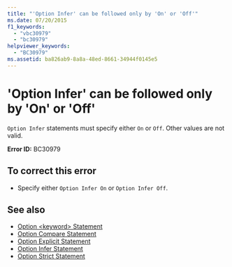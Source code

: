 ```yaml
---
title: "'Option Infer' can be followed only by 'On' or 'Off'"
ms.date: 07/20/2015
f1_keywords: 
  - "vbc30979"
  - "bc30979"
helpviewer_keywords: 
  - "BC30979"
ms.assetid: ba826ab9-8a8a-48ed-8661-34944f0145e5
---
```

# 'Option Infer' can be followed only by 'On' or 'Off'
`Option Infer` statements must specify either `On` or `Off`. Other values are not valid.  
  
 **Error ID:** BC30979  
  
## To correct this error  
  
- Specify either `Option Infer On` or `Option Infer Off`.  
  
## See also

- [Option \<keyword> Statement](../language-reference/statements/option-keyword-statement.md)
- [Option Compare Statement](../language-reference/statements/option-compare-statement.md)
- [Option Explicit Statement](../language-reference/statements/option-explicit-statement.md)
- [Option Infer Statement](../language-reference/statements/option-infer-statement.md)
- [Option Strict Statement](../language-reference/statements/option-strict-statement.md)
